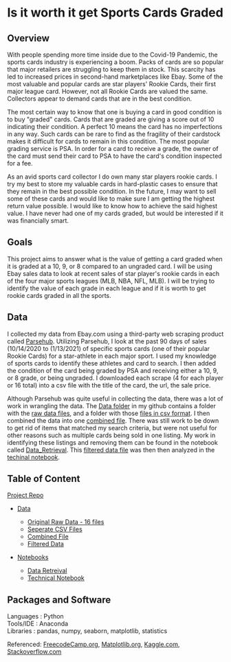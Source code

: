  # Is it worth it get Sports Cards Graded #


## Overview ##
With people spending more time inside due to the Covid-19 Pandemic, the sports cards industry is experiencing a boom. Packs of cards are so popular that major retailers are struggling to keep them in stock. This scarcity has led to increased prices in second-hand marketplaces like Ebay. Some of the most valuable and popular cards are star players' Rookie Cards, their first major league card. However, not all Rookie Cards are valued the same. Collectors appear to demand cards that are in the best condition. 

The most certain way to know that one is buying a card in good condition is to buy "graded" cards. Cards that are graded are giving a score out of 10 indicating their condition. A perfect 10 means the card has no imperfections in any way. Such cards can be rare to find as the fragility of their cardstock makes it difficult for cards to remain in this condition. The most popular grading service is PSA. In order for a card to receive a grade, the owner of the card must send their card to PSA to have the card's condition inspected for a fee. 

As an avid sports card collector I do own many star players rookie cards. I try my best to store my valuable cards in hard-plastic cases to ensure that they remain in the best possible condition. In the future, I may want to sell some of these cards and would like to make sure I am getting the highest return value possible. I would like to know how to achieve the said highest value. I have never had one of my cards graded, but would be interested if it was financially smart. 

## Goals ##

This project aims to answer what is the value of getting a card graded when it is graded at a 10, 9, or 8 compared to an ungraded card. I will be using Ebay sales data to look at recent sales of star player's rookie cards in each of the four major sports leagues (MLB, NBA, NFL, MLB). I will be trying to identify the value of each grade in each league and if it is worth to get rookie cards graded in all the sports.


## Data ##
I collected my data from Ebay.com using a third-party web scraping product called [Parsehub](https://www.parsehub.com/).
Utilizing Parsehub, I look at the past 90 days of sales (10/14/2020 to (1/13/2021) of specific sports cards (one of their popular Rookie Cards) for a star-athlete in each major sport. I used my knowledge of sports cards to identify these athletes and card to search. I then added the condition of the card being graded by PSA and receiving either a 10, 9, or 8 grade, or being ungraded. I downloaded each scrape (4 for each player or 16 total) into a csv file with the title of the card, the url, the sale price.

Although Parsehub was quite useful in collecting the data, there was a lot of work in wrangling the data. The [Data folder](https://github.com/jaredfincke/FinalProject/tree/main/Data) in my github contains a folder with the [raw data files](https://github.com/jaredfincke/FinalProject/tree/main/Data/Original_Raw_Data), and a folder with those [files in csv format](https://github.com/jaredfincke/FinalProject/tree/main/Data/Seperate_CSV_Files). I then combined the data into one [combined file](https://github.com/jaredfincke/FinalProject/blob/main/Data/combined_csv.csv). There was still work to be down to get rid of items that matched my search criteria, but were not useful for other reasons such as multiple cards being sold in one listing. My work in identifying these listings and removing them can be found in the notebook called [Data_Retrieval](https://github.com/jaredfincke/FinalProject/blob/main/Notebooks/Data_Retrieval.ipynb). This [filtered data file](https://github.com/jaredfincke/FinalProject/blob/main/Data/Filtered_Data.csv) was then then analyzed in the [techinal notebook](https://github.com/jaredfincke/FinalProject/blob/main/Notebooks/Technical_Notebook.ipynb).

## Table of Content ##
[Project Repo](https://github.com/jaredfincke/FinalProject)
   - [Data](https://github.com/jaredfincke/FinalProject/tree/main/Data)
        - [Original Raw Data - 16 files](https://github.com/jaredfincke/FinalProject/tree/main/Data/Original_Raw_Data)
        - [Seperate CSV Files](https://github.com/jaredfincke/FinalProject/tree/main/Data/Seperate_CSV_Files)
        - [Combined File](https://github.com/jaredfincke/FinalProject/blob/main/Data/combined_csv.csv)
        - [Filtered Data](https://github.com/jaredfincke/FinalProject/blob/main/Data/Filtered_Data.csv)
    
   - [Notebooks](https://github.com/jaredfincke/FinalProject/tree/main/Notebooks)
        - [Data Retreival](https://github.com/jaredfincke/FinalProject/blob/main/Notebooks/Data_Retrieval.ipynb)
        - [Technical Notebook](https://github.com/jaredfincke/Project-1/blob/main/Notebooks/Technical%20Notebook.ipynb)

## Packages and Software ##
Languages : Python\
Tools/IDE : Anaconda\
Libraries : pandas, numpy, seaborn, matplotlib, statistics

Referenced: 
[FreecodeCamp.org](https://www.freecodecamp.org/news/how-to-combine-multiple-csv-files-with-8-lines-of-code-265183e0854/), 
[Matplotlib.org](https://matplotlib.org/stable/tutorials/introductory/pyplot.html), 
[Kaggle.com](https://www.kaggle.com/pmarcelino/comprehensive-data-exploration-with-python), 
[Stackoverflow.com](https://stackoverflow.com/questions/44469313/price-column-object-to-int-in-pandas)